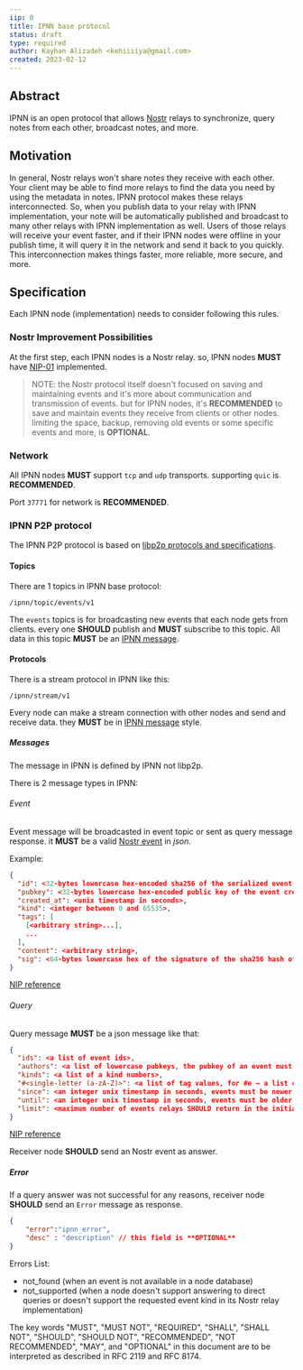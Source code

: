 ```yaml
---
iip: 0
title: IPNN base protocol
status: draft
type: required
author: Kayhan Alizadeh <kehiiiiya@gmail.com>
created: 2023-02-12
---
```


## Abstract

IPNN is an open protocol that allows [Nostr](https://nostr.com) relays to synchronize, query notes from each other, broadcast notes, and more.

## Motivation

In general, Nostr relays won't share notes they receive with each other. Your client may be able to find more relays to find the data you need by using the metadata in notes. IPNN protocol makes these relays interconnected. So, when you publish data to your relay with IPNN implementation, your note will be automatically published and broadcast to many other relays with IPNN implementation as well. Users of those relays will receive your event faster, and if their IPNN nodes were offline in your publish time, it will query it in the network and send it back to you quickly. This interconnection makes things faster, more reliable, more secure, and more.

## Specification

Each IPNN node (implementation) needs to consider following this rules.

### Nostr Improvement Possibilities

At the first step, each IPNN nodes is a Nostr relay. so, IPNN nodes **MUST** have [NIP-01](https://github.com/nostr-protocol/nips/blob/master/01.md) implemented.

> NOTE: the Nostr protocol itself doesn't focused on saving and maintaining events and it's more about communication and transmission of events. but for IPNN nodes, it's **RECOMMENDED** to save and maintain events they receive from clients or other nodes. limiting the space, backup, removing old events or some specific events and more, is **OPTIONAL**.

### Network

All IPNN nodes **MUST** support `tcp` and `udp` transports. supporting `quic` is **RECOMMENDED**.

Port `37771`  for network is **RECOMMENDED**.

### IPNN P2P protocol

The IPNN P2P protocol is based on [libp2p protocols and specifications](https://docs.libp2p.io/concepts/fundamentals/protocols/).

#### Topics

There are 1 topics in IPNN base protocol:

```
/ipnn/topic/events/v1
```

The `events` topics is for broadcasting new events that each node gets from clients. every one **SHOULD** publish and **MUST** subscribe to this topic. All data in this topic **MUST** be an [IPNN message](#messages).

#### Protocols

There is a stream protocol in IPNN like this:

```
/ipnn/stream/v1
```

Every node can make a stream connection with other nodes and send and receive data. they **MUST** be in [IPNN message](#messages) style.

##### Messages

The message in IPNN is defined by IPNN not libp2p.

There is 2 message types in IPNN:

###### Event

Event message will be broadcasted in event topic or sent as query message response. it **MUST** be a valid [Nostr event](https://github.com/nostr-protocol/nips/blob/master/01.md#events-and-signatures) in *json*.

Example:

```json
{
  "id": <32-bytes lowercase hex-encoded sha256 of the serialized event data>,
  "pubkey": <32-bytes lowercase hex-encoded public key of the event creator>,
  "created_at": <unix timestamp in seconds>,
  "kind": <integer between 0 and 65535>,
  "tags": [
    [<arbitrary string>...],
    ...
  ],
  "content": <arbitrary string>,
  "sig": <64-bytes lowercase hex of the signature of the sha256 hash of the serialized event data, which is the same as the "id" field>
}
```

[NIP reference](https://github.com/nostr-protocol/nips/blob/master/01.md#events-and-signatures)

###### Query

Query message **MUST** be a json message like that:

```json
{
  "ids": <a list of event ids>,
  "authors": <a list of lowercase pubkeys, the pubkey of an event must be one of these>,
  "kinds": <a list of a kind numbers>,
  "#<single-letter (a-zA-Z)>": <a list of tag values, for #e — a list of event ids, for #p — a list of event pubkeys etc>,
  "since": <an integer unix timestamp in seconds, events must be newer than this to pass>,
  "until": <an integer unix timestamp in seconds, events must be older than this to pass>,
  "limit": <maximum number of events relays SHOULD return in the initial query>
}
```

[NIP reference](https://github.com/nostr-protocol/nips/blob/master/01.md#from-client-to-relay-sending-events-and-creating-subscriptions)

Receiver node **SHOULD** send an Nostr event as answer.

##### Error

If a query answer was not successful for any reasons, receiver node **SHOULD** send an `Error` message as response.

```json
{
    "error":"ipnn_error",
    "desc" : "description" // this field is **OPTIONAL**
}
```

Errors List:

- not_found (when an event is not available in a node database)
- not_supported (when a node doesn't support answering to direct queries or doesn't support the requested event kind in its Nostr relay implementation)


The key words "MUST", "MUST NOT", "REQUIRED", "SHALL", "SHALL NOT", "SHOULD", "SHOULD NOT", "RECOMMENDED", "NOT RECOMMENDED", "MAY", and "OPTIONAL" in this document are to be interpreted as described in RFC 2119 and RFC 8174.
